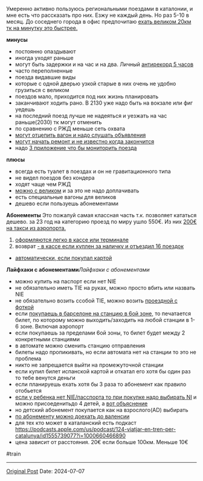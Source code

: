 Умеренно активно пользуюсь региональными поездами в каталонии, и мне есть что рассказать про них. Езжу не каждый день. Но раз 5-10 в месяц. До соседнего города в офис предпочитаю [ехать великом 20км тк на минутку это быстрее.](1824.md)

**минусы**
- постоянно опаздывают
- иногда уходят раньше
- могут быть задержки и на час и на два. Личный [антирекорд 5 часов](1245.md)
- часто переполненные
- поезда видавшие виды
- которые с одной дверью узкой старые в них очень не удобно грузиться с великом
- поездов мало, приходится под них жизнь планировать 
- заканчивают ходить рано. В 2130 уже надо быть на вокзале или фиг уедешь
- на последний поезд лучше не надеяться и уезжать на час раньше(2030) тк могут отменить
- по сравнению с РЖД меньше сеть охвата
- [могут отцепить вагон и надо слушать объявления](1134.md)
- [могут начать ремонт и не известно когда закончится](1920.md)
- надо [3 приложение что бы мониторить поезда](1381.md)

**плюсы**
- всегда есть туалет в поездах и он не гравитационного типа
- не видел поездов без кондера
- ходят чаще чем РЖД
- [можно с великом](779.md) и за это не надо доплачивать
- есть специальные вагоны для великов
- дешево если пользуешь абонементами

**Абонементы**
Это пожалуй самая классная часть т.к. позволяет кататься дешево. за 23 год на категорию проезд по миру ушло 550€. Из них [200€ на такси из аэропорта.](1343.md) 
1. [оформляются легко в кассе или терминале](74.md)
2. возврат
[- в кассе если куплен за наличку и отъездил 16 поездок](863.md)
- [автоматически, если покупал картой](890.md)

**Лайфхаки с абонементами***Лайфхаки с абонементами*
- можно купить на паспорт если нет NIE
- не обязательно иметь TIE на руках, можно просто вбить или назвать NIE
- не обязательно возить ссобой TIE, можно возить [проездной с фоткой](599.md)
- если [покупаешь в барселоне на станцию в 6ой зоне,](781.md) то печатается билет, по которому можно выходить/заходить на любой станции в 1-6 зоне. Включая аэропорт 
- если покупаешь за пределами 6ой зоны, то билет будет между 2 конкретными станциями
- в автомате можно сменить станцию отправления
- билеты надо пропикивать, но если автомата нет на станции то это не проблема 
- никто не запрещается выйти на промежуточной станции
- если купил билет испанской картой и откатал его хотя бы один раз то тебе венутся деньги
- если планируешь ехать хотя бы 3 раза то абонемент как правило отобьется
- [если у ребенка нет NIE/пасспорта то при покупке надо выбирать NI](1626.md) и можно присоеденитьдо 4 детей, а [вот объяснение](1791.md)
- но детский абонемент покупается как на взрослого(AD) выбирать
- [по абонементу можно доехать до валенсии](1627.md)
- для тех кто может в каталанский есть подкаст https://podcasts.apple.com/us/podcast/124-viatjar-en-tren-per-catalunya/id1555739077?i=1000660466890
- цена зависит от расстояния. 20€ если больше 100км. Меньше 10€

#train

---
[Original Post](https://t.me/lev2tarragona/2392)
Date: 2024-07-07
